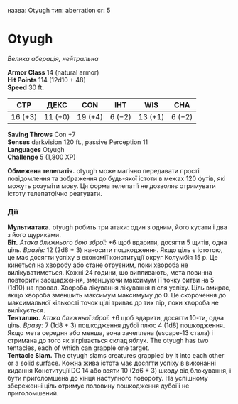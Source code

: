 назва: Otyugh тип: aberration cr: 5

# Otyugh
_Велика аберація, нейтральна_

**Armor Class** 14 (natural armor)    
**Hit Points** 114 (12d10 + 48)    
**Speed** 30 ft.

| СТР     | ДЕКС    | CON     | ІНТ    | WIS     | CHA    |
| ------- | ------- | ------- | ------ | ------- | ------ |
| 16 (+3) | 11 (+0) | 19 (+4) | 6 (−2) | 13 (+1) | 6 (−2) |

**Saving Throws** Con +7    
**Senses** darkvision 120 ft., passive Perception 11    
**Languages** Otyugh    
**Challenge** 5 (1,800 XP)

**Обмежена телепатія.** otyugh може магічно передавати прості повідомлення та зображення до будь-якої істоти в межах 120 футів, які можуть розуміти мову. Ця форма телепатії не дозволяє отримувати істоту телепатфічно реагувати.

### Дії
**Мультиатака.** otyugh робить три атаки: один з одним, його кусати і два з його щуриками.    
**Біт.** _Атака ближнього бою зброї:_ +6 щоб вдарити, досягти 5 щитів, одна ціль. _Вразів:_ 12 (2d8 + 3) наносити пошкодження. Якщо ціль є істотою, це має досягти успіху в економії конституції округ Колумбія 15 р. Це кинеться на хворобу або стане отруєним, поки хвороба не вилікуватиметься. Кожні 24 години, що випливають, мета повинна повторити заощадження, зменшуючи максимум її точку битви на 5 (1d10) на провал. Хвороба лікування лікування після успіху. Ціль вмирає, якщо хвороба зменшить максимум максимуму до 0. Це скорочення до максимальної кількості точок цілі триває до тих пір, поки хвороба не вилікується.    
**Тенталлю.** _Атака ближньої зброї:_ +6 щоб вдарити, досягти 10-ти, одна ціль. _Вразу:_ 7 (1d8 + 3) пошкодження дубої плюс 4 (1d8) пошкодження. Якщо мета середня або менша, вона зачеплена (escape-13 стала) і стримана до того як зігрівається склад яблук. The otyugh has two tentacles, each of which can grapple one target.    
**Tentacle Slam.** The otyugh slams creatures grappled by it into each other or a solid surface. Кожна жива істота має досягти успіху в виконанні кидання Конституції DC 14 або взяти 10 (2d6 + 3) шкоду від блокування, і бути приголомшена до кінця наступного повороту. На успішному збереженні ціль отримує половину пошкодження дубої і не приголомшений.
